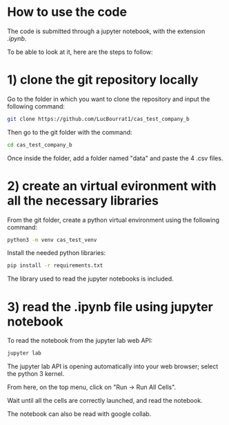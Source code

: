 # How to use the code
The code is submitted through a jupyter notebook, with the extension *.ipynb*.

To be able to look at it, here are the steps to follow:

# 1) clone the git repository locally

Go to the folder in which you want to clone the repository and input the following command:
```bash
git clone https://github.com/LucBourrat1/cas_test_company_b
```

Then go to the git folder with the command:
```bash
cd cas_test_company_b
```
Once inside the folder, add a folder named "data" and paste the 4 .csv files.

# 2) create an virtual evironment with all the necessary libraries

From the git folder, create a python virtual environment using the following command:
```bash
python3 -m venv cas_test_venv
```
Install the needed python libraries:

```bash
pip install -r requirements.txt
```

The library used to read the jupyter notebooks is included.

# 3) read the .ipynb file using jupyter notebook

To read the notebook from the jupyter lab web API:

```bash
jupyter lab
```

The jupyter lab API is opening automatically into your web browser; select the python 3 kernel. 

From here, on the top menu, click on "Run -> Run All Cells".

Wait until all the cells are correctly launched, and read the notebook.

The notebook can also be read with google collab.